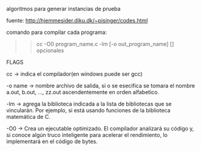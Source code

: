 algoritmos para generar instancias de prueba

fuente:
http://hjemmesider.diku.dk/~pisinger/codes.html

comando para compilar cada programa:
>> cc -O0 program_name.c -lm [-o out_program_name]
[] opcionales 

FLAGS

cc -> indica el compilador(en windows puede ser gcc)

-o name -> nombre archivo de salida, si o se esecifica se tomara el nombre a.out, b.out, ..., zz.out ascendentemente en orden alfabetico.

-lm -> agrega la biblioteca indicada a la lista de bibliotecas que se vincularán. Por ejemplo, si está usando funciones de la biblioteca matemática de C.

-O0 -> Crea un ejecutable optimizado. El compilador analizará su código y, si conoce algún truco inteligente para acelerar el rendimiento, lo implementará en el código de bytes.



